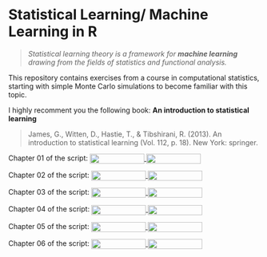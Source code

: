 # Statistical Learning/ Machine Learning in R
>*Statistical learning theory is a framework for **machine learning** drawing from the fields of statistics and functional analysis.*

This repository contains exercises from a course in computational statistics, starting with simple Monte Carlo simulations to become familiar with this topic.

I highly recomment you the following book:
**An introduction to statistical learning**

> James, G., Witten, D., Hastie, T., & Tibshirani, R. (2013). An introduction to statistical learning (Vol. 112, p. 18). New York: springer.

Chapter 01 of the script:
<a href="https://nbviewer.jupyter.org/github/fbalensiefer/Machine_Learning_R/blob/master/Chapter_01.ipynb"
   target="_parent">
   <img align="center"
  src="https://raw.githubusercontent.com/jupyter/design/master/logos/Badges/nbviewer_badge.png"
      width="109" height="20">
</a>
<a href="https://nbviewer.jupyter.org/github/fbalensiefer/Machine_Learning_R/master?filepath=Chapter_01.ipynb"
    target="_parent">
    <img align="center"
       src="https://mybinder.org/badge_logo.svg"
       width="109" height="20">
</a>
<br>

Chapter 02 of the script:
<a href="https://nbviewer.jupyter.org/github/fbalensiefer/Machine_Learning_R/blob/master/Chapter_02.ipynb"
   target="_parent">
   <img align="center"
  src="https://raw.githubusercontent.com/jupyter/design/master/logos/Badges/nbviewer_badge.png"
      width="109" height="20">
</a>
<a href="https://nbviewer.jupyter.org/github/fbalensiefer/Machine_Learning_R/master?filepath=Chapter_02.ipynb"
    target="_parent">
    <img align="center"
       src="https://mybinder.org/badge_logo.svg"
       width="109" height="20">
</a>
<br>

Chapter 03 of the script:
<a href="https://nbviewer.jupyter.org/github/fbalensiefer/Machine_Learning_R/blob/master/Chapter_03.ipynb"
   target="_parent">
   <img align="center"
  src="https://raw.githubusercontent.com/jupyter/design/master/logos/Badges/nbviewer_badge.png"
      width="109" height="20">
</a>
<a href="https://nbviewer.jupyter.org/github/fbalensiefer/Machine_Learning_R/master?filepath=Chapter_03.ipynb"
    target="_parent">
    <img align="center"
       src="https://mybinder.org/badge_logo.svg"
       width="109" height="20">
</a>
<br>

Chapter 04 of the script:
<a href="https://nbviewer.jupyter.org/github/fbalensiefer/Machine_Learning_R/blob/master/Chapter_04.ipynb"
   target="_parent">
   <img align="center"
  src="https://raw.githubusercontent.com/jupyter/design/master/logos/Badges/nbviewer_badge.png"
      width="109" height="20">
</a>
<a href="https://nbviewer.jupyter.org/github/fbalensiefer/Machine_Learning_R/master?filepath=Chapter_04.ipynb"
    target="_parent">
    <img align="center"
       src="https://mybinder.org/badge_logo.svg"
       width="109" height="20">
</a>
<br>

Chapter 05 of the script:
<a href="https://nbviewer.jupyter.org/github/fbalensiefer/Machine_Learning_R/blob/master/Chapter_05.ipynb"
   target="_parent">
   <img align="center"
  src="https://raw.githubusercontent.com/jupyter/design/master/logos/Badges/nbviewer_badge.png"
      width="109" height="20">
</a>
<a href="https://nbviewer.jupyter.org/github/fbalensiefer/Machine_Learning_R/master?filepath=Chapter_05.ipynb"
    target="_parent">
    <img align="center"
       src="https://mybinder.org/badge_logo.svg"
       width="109" height="20">
</a>
<br>

Chapter 06 of the script:
<a href="https://nbviewer.jupyter.org/github/fbalensiefer/Machine_Learning_R/blob/master/Chapter_06.ipynb"
   target="_parent">
   <img align="center"
  src="https://raw.githubusercontent.com/jupyter/design/master/logos/Badges/nbviewer_badge.png"
      width="109" height="20">
</a>
<a href="https://nbviewer.jupyter.org/github/fbalensiefer/Machine_Learning_R/master?filepath=Chapter_06.ipynb"
    target="_parent">
    <img align="center"
       src="https://mybinder.org/badge_logo.svg"
       width="109" height="20">
</a>
